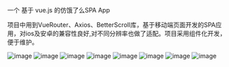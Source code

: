 一个 基于 vue.js 的仿饿了么SPA App

项目中用到VueRouter、Axios、BetterScroll库，基于移动端页面开发的SPA应用，对ios及安卓的兼容性良好,对不同分辨率也做了适配。项目采用组件化开发，便于维护。

![image](https://github.com/jy9964/eleme/blob/master/img/商品页.png)
![image](https://github.com/jy9964/eleme/blob/master/img/商品详情页1.png)
![image](https://github.com/jy9964/eleme/blob/master/img/商品详情页2.png)
![image](https://github.com/jy9964/eleme/blob/master/img/购物车详情页.png)
![image](https://github.com/jy9964/eleme/blob/master/img/公告及优惠信息.png)
![image](https://github.com/jy9964/eleme/blob/master/img/评论页.png)
![image](https://github.com/jy9964/eleme/blob/master/img/商家信息页1.png)
![image](https://github.com/jy9964/eleme/blob/master/img/商家信息页2.png)
